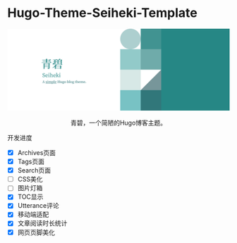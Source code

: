 # Hugo-Theme-Seiheki-Template

<center>
    <img src="resources/img/Ultrawide.png">
</center>

<p align="center">青碧，一个简陋的Hugo博客主题。</p>


开发进度

- [x] Archives页面
- [x] Tags页面
- [x] Search页面
- [ ] CSS美化
- [ ] 图片灯箱
- [x] TOC显示
- [x] Utterance评论
- [x] 移动端适配
- [x] 文章阅读时长统计
- [x] 网页页脚美化